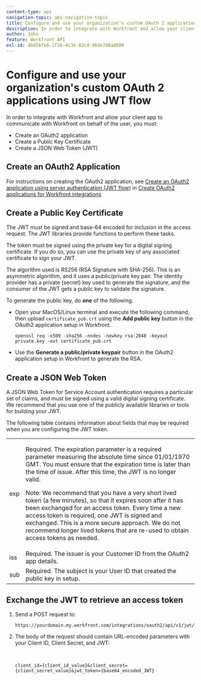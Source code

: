 ```yaml
---
content-type: api
navigation-topic: api-navigation-topic
title: Configure and use your organization's custom OAuth 2 applications using JWT flow
description: In order to integrate with Workfront and allow your client app to communicate with Workfront on behalf of the user, you must - EDIT ME.
author: John
feature: Workfront API
exl-id: 4bd56fe6-1f36-4c36-82cd-96de748ad680
---
```

# Configure and use your organization's custom OAuth 2 applications using JWT flow

In order to integrate with Workfront and allow your client app to communicate with Workfront on behalf of the user, you must:

* Create an OAuth2 application
* Create a Public Key Certificate
* Create a JSON Web Token (JWT)

## Create an OAuth2 Application

For instructions on creating the OAuth2 application, see [Create an OAuth2 application using server authentication (JWT flow)](../../administration-and-setup/configure-integrations/create-oauth-application.md#create2) in [Create OAuth2 applications for Workfront integrations](../../administration-and-setup/configure-integrations/create-oauth-application.md)

## Create a Public Key Certificate

The JWT must be signed and base-64 encoded for inclusion in the access request. The JWT libraries provide functions to perform these tasks.

The token must be signed using the private key for a digital signing certificate. If you do so, you can use the private key of any associated certificate to sign your JWT.

The algorithm used is RS256&nbsp;(RSA Signature with SHA-256). This is an asymmetric algorithm, and it uses a public/private key pair. The identity provider has a private (secret) key used to generate the signature, and the consumer of the JWT gets a public key to validate the signature.

To generate the public key, do **one** of the following.

* Open your MacOS/Linux terminal and execute the following command, then upload `certificate_pub.crt` using the **Add public key** button in the OAuth2 application setup in Workfront.

  <!-- [Copy](javascript:void(0);) --> 
  <pre><code>openssl req -x509 -sha256 -nodes -newkey rsa:2048 -keyout private.key -out certificate_pub.crt</code></pre>

* Use the **Generate a public/private keypair** button in the OAuth2 application setup in Workfront to generate the RSA.

## Create a JSON Web Token

A JSON Web Token for Service Account authentication requires a particular set of claims, and must be signed using a valid digital signing certificate. We recommend that you use one of the publicly available libraries or tools for building your JWT.

The following table contains information about fields that may be required when you are configuring the JWT token.

<table style="table-layout:auto"> 
 <col> 
 <col> 
 <tbody> 
  <tr> 
   <td role="rowheader">exp</td> 
   <td> <p>Required. The expiration parameter is a required parameter measuring the absolute time since 01/01/1970 GMT. You must ensure that the expiration time is later than the time of issue. After this time, the JWT is no longer valid.&nbsp;</p> <p>Note: We recommend that you have a very short lived token (a few minutes), so that it expires soon after it has been exchanged for an access token. Every time a new access token is required, one JWT is signed and exchanged. This is a more secure approach. We do not recommend longer lived tokens that are re-used to obtain access tokens as needed.</p> </td> 
  </tr> 
  <tr> 
   <td role="rowheader">iss</td> 
   <td>Required. The issuer is your&nbsp;Customer ID&nbsp;from the OAuth2 app details.</td> 
  </tr> 
  <tr> 
   <td role="rowheader">sub</td> 
   <td>Required. The subject is your&nbsp;User ID&nbsp;that created the public key in setup.</td> 
  </tr> 
 </tbody> 
</table>

## Exchange the JWT to retrieve an access token

1. Send a POST request to:

   <!-- [Copy](javascript:void(0);) --> 
   <pre><code>https://yourdomain.my.workfront.com/integrations/oauth2/api/v1/jwt/exchange</code></pre>

1. The body of the request should contain URL-encoded parameters with your Client ID, Client Secret, and JWT:

   &nbsp;

   <!-- [Copy](javascript:void(0);) --> 
   <pre><code>client_id={client_id_value}&client_secret={client_secret_value}&jwt_token={base64_encoded_JWT}</code></pre>

&nbsp;
